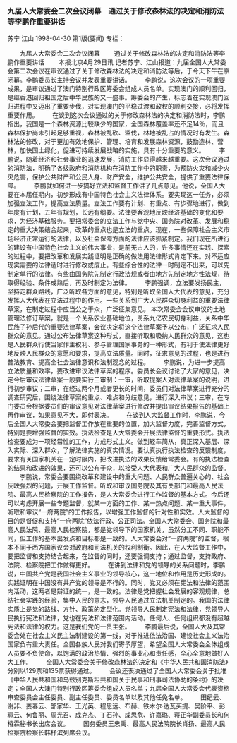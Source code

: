 ### 九届人大常委会二次会议闭幕　通过关于修改森林法的决定和消防法等李鹏作重要讲话
苏宁  江山
1998-04-30
第1版(要闻)
专栏：

　　九届人大常委会二次会议闭幕
　　通过关于修改森林法的决定和消防法等李鹏作重要讲话
　　本报北京4月29日讯  记者苏宁、江山报道：九届全国人大常委会第二次会议在审议通过了关于修改森林法的决定和消防法等后，于今天下午在京闭幕。李鹏委员长主持会议并发表重要讲话。
　　李鹏说，这次会议的一项重要成果，是审议通过了澳门特别行政区筹委会组成人员名单。实现澳门的顺利回归，是继香港回归祖国之后中华民族的又一盛事。筹委会的产生，标志着在实现澳门回归进程中又迈出了重要步伐，对实现澳门的平稳过渡和政权的顺利交接，必将发挥重要作用。
　　在谈到这次会议通过的关于修改森林法的决定和消防法时，李鹏指出，我国是一个森林资源比较缺少的国家，全国森林覆盖率还不足14％，而且森林保护尚未引起足够重视，森林被乱砍、滥伐，林地被乱占的情况时有发生。森林法的修改，对于更加有效地保护、管理、培育和发展森林资源，鼓励造林、营林，加快国土绿化，促进可持续发展战略的实施，具有十分重要的意义。
　　李鹏说，随着经济和社会事业的迅速发展，消防工作显得越来越重要。这次会议通过的消防法，明确了各级政府和消防机构在消防工作中的职责，为预防火灾和减少火灾危害，保护公共财产和公民人身、财产安全，维护公共安全，提供了重要法律保障。
　　李鹏就如何进一步搞好立法和监督工作讲了几点意见。他说，全国人大要在本届任期内，初步形成有中国特色社会主义法律体系。要实现这一任务，必须加强立法工作，提高立法质量。立法工作要有计划、有重点、有步骤地进行，做到年度有计划，五年有规划，长远有纲要。法律要客观地反映经济基础的变化和要求，为经济基础服务。要把常委会的立法工作与党中央、国务院对改革、发展和稳定的重大决策结合起来，改革的重点也是立法的重点。现在，一些保障社会主义市场经济正常运行的法律，以及社会保障方面的法律应该抓紧制定。我们现在所进行的建设有中国特色社会主义的伟大事业，是前无古人的，许多事情还在实践、探索的过程中，要把改革和发展实践证明是正确的做法用法律形式肯定下来。对不适应现实需要的法律适时进行修改或废止。有些综合性的法律一时制定不出来，可以先制定单行的法律。有些由国务院先制定行政法规或者由地方先制定地方性法规，待取得经验、条件成熟后，再及时制定为法律。
　　李鹏强调，立法要发扬民主，坚持走群众路线，广泛听取各方面的意见，特别是听取全国人大代表的意见，充分发挥人大代表在立法过程中的作用。一些关系到广大人民群众切身利益的重要法律草案，在制定过程中应当公之于众，广泛征集意见。
   本次常委会会议审议的土地管理法修订草案，就是一个关系农业基础地位，关系九亿农民切身利益，关系中华民族子孙后代的重要法律草案，会议决定将这个法律草案予以公布，广泛征求人民群众的意见。通过公布法律草案这种形式，直接听取和吸纳人民群众的意见，这也是人民群众行使当家作主权利、参与管理国家事务的一种形式，有利于使法律更好地反映人民群众的意愿和要求，提高立法质量。同时，征求意见的过程，也是进行普法教育、提高全社会法律意识和法制观念的过程。
　　李鹏说，为进一步提高立法质量和效率，要改进审议法律草案的程序。委员长会议讨论了大家的意见，决定今后审议法律草案一般要实行三审制：一审，听取提案人对法律草案的说明，进行初步审议；二审，在经过两个月或者更长的时间，委员们对法律草案进行充分的调查研究后，围绕法律草案的重点、难点和分歧意见，进行深入审议；三审，在专门委员会根据委员们的审议意见对法律草案进行修改并提出审议结果报告的基础上再作审议，如果意见不大，即付表决。
　　在谈到人大监督工作时，李鹏说，今后全国人大常委会要把监督工作放在重要的位置，加大监督力度，完善监督方式，特别是要增强监督的实效。执法检查是人大常委会开展法律监督的重要形式。执法检查要成为一项经常性的工作，力戒形式主义。做到轻车简从，真正深入基层、深入实际、深入群众，了解法律实施的真实情况。要认真执行执法检查的反馈制度，要求有关国家机关在一定时限内，把改进执法的效果反馈给常委会。有的执法检查的结果和改进的效果，还可以公布于众，以接受人大代表和广大人民群众的监督。
　　李鹏说，常委会要围绕改革和建设中的重大问题、人民群众普遍关心的、社会反映强烈的问题，开展工作监督。听取和审议国务院及其有关部门和最高人民法院、最高人民检察院的工作报告，是人大常委会进行工作监督的基本方式。今后还可以考虑开展一些专题监督，就某一方面的工作、某一热点问题、某一重大事件，听取和审议“一府两院”的工作报告，以增强工作监督的针对性和实效。人大监督的目的是督促和支持“一府两院”依法行政、公正司法。全国人大常委会、国务院和最高人民法院、最高人民检察院，都是党领导下的国家机关，虽然分工不同、职能不同，但工作的基本出发点和目标都是一致的。人大常委会对“一府两院”的监督，根本不同于西方国家议会对政府和司法机关的权利制衡。因此，在人大监督工作中，要把监督和支持结合起来，在监督的同时，还要强调支持；通过监督，支持政府、法院、检察院把工作做得更好。
　　在讲到法律和党的领导的关系问题时，李鹏说，中国共产党是我国社会主义事业的领导核心，这一地位和作用是历史形成的。实践证明在中国没有共产党的领导是不行的。同时，党又必须在宪法和法律的范围内活动，这两者是辩证的统一，是一致的。法律是党把握社会发展的客观规律，总结社会实践的经验，集中人民的意志，领导人民通过立法机关制定的。我国的法律实质上是党的路线、方针、政策的定型化。党领导人民制定宪法和法律，党领导人民执行宪法和法律，党也在宪法和法律范围内活动。任何人、任何组织都没有超越宪法和法律的权力。这是我们党的一贯主张。
　　李鹏最后说，全国人大及其常委会处在社会主义民主法制建设的第一线，对于推进依法治国、建设社会主义法治国家负有重大责任。全国各族人民对我们寄予厚望，希望全国人大常委会全体组成人员要不负使命，以饱满的政治热情、强烈的事业心和责任感，全心全意地做好人大工作。
　　全国人大常委会关于修改森林法的决定和《中华人民共和国消防法》分别以129票和135票获得通过。
　　会议还表决通过了全国人大常委会关于批准《中华人民共和国和乌兹别克斯坦共和国关于民事和刑事司法协助的条约》的决定；全国人大澳门特别行政区筹委会组成人员名单；九届全国人大常委会代表资格审查委员会主任委员、副主任委员、委员名单以及其他任免名单。
　　田纪云、谢非、姜春云、邹家华、王光英、程思远、布赫、铁木尔·达瓦买提、吴阶平、彭珮云、何鲁丽、周光召、成克杰、丁石孙、成思危、许嘉璐、蒋正华副委员长和何椿霖秘书长出席会议。
　　国务委员王忠禹、最高人民法院院长肖扬、最高人民检察院检察长韩杼滨列席会议。
